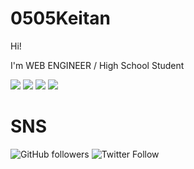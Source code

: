 # 0505Keitan

Hi!

I'm WEB ENGINEER / High School Student

![](https://img.shields.io/badge/Username-0505Keitan-brightgreen.svg?style=flat-square)
![](https://img.shields.io/badge/Age-17-blueviolet.svg?style=flat-square)
![](https://img.shields.io/badge/Grade-12-blue.svg?style=flat-square)
![](https://img.shields.io/badge/Place-Tokyo-orange.svg?style=flat-square)

# SNS
![GitHub followers](https://img.shields.io/github/followers/0505Keitan?style=social)
![Twitter Follow](https://img.shields.io/twitter/follow/0505Keitan?style=social)